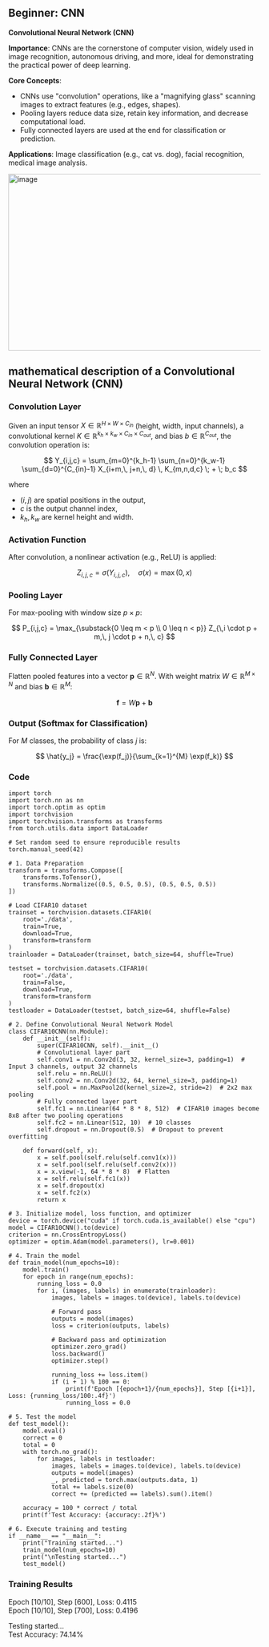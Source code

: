 ## Beginner: CNN
**Convolutional Neural Network (CNN)**

**Importance**: CNNs are the cornerstone of computer vision, widely used in image recognition, autonomous driving, and more, ideal for demonstrating the practical power of deep learning.

**Core Concepts**:  
- CNNs use "convolution" operations, like a "magnifying glass" scanning images to extract features (e.g., edges, shapes).  
- Pooling layers reduce data size, retain key information, and decrease computational load.  
- Fully connected layers are used at the end for classification or prediction.  

**Applications**: Image classification (e.g., cat vs. dog), facial recognition, medical image analysis.


<img width="708" height="353" alt="image" src="https://github.com/user-attachments/assets/c404062e-9dc5-4c41-bf8d-93cf080c6181" />  

## mathematical description of a Convolutional Neural Network (CNN)


### **Convolution Layer**

Given an input tensor $X \in \mathbb{R}^{H \times W \times C_{in}}$ (height, width, input channels), a convolutional kernel
$K \in \mathbb{R}^{k_h \times k_w \times C_{in} \times C_{out}}$, and bias $b \in \mathbb{R}^{C_{out}}$, the convolution operation is:

$$
Y_{i,j,c} = \sum_{m=0}^{k_h-1} \sum_{n=0}^{k_w-1} \sum_{d=0}^{C_{in}-1} 
X_{i+m,\, j+n,\, d} \, K_{m,n,d,c} \; + \; b_c
$$

where

* $(i,j)$ are spatial positions in the output,
* $c$ is the output channel index,
* $k_h, k_w$ are kernel height and width.



### **Activation Function**

After convolution, a nonlinear activation (e.g., ReLU) is applied:

$$
Z_{i,j,c} = \sigma \big( Y_{i,j,c} \big), \quad 
\sigma(x) = \max(0, x)
$$



### **Pooling Layer**

For max-pooling with window size $p \times p$:

$$
P_{i,j,c} = \max_{\substack{0 \leq m < p \\ 0 \leq n < p}}
Z_{\,i \cdot p + m,\, j \cdot p + n,\, c}
$$



### **Fully Connected Layer**

Flatten pooled features into a vector $\mathbf{p} \in \mathbb{R}^N$.
With weight matrix $W \in \mathbb{R}^{M \times N}$ and bias $\mathbf{b} \in \mathbb{R}^M$:

$$
\mathbf{f} = W \mathbf{p} + \mathbf{b}
$$



### **Output (Softmax for Classification)**

For $M$ classes, the probability of class $j$ is:

 
  
$$
\hat{y_j} = \frac{\exp(f_j)}{\sum_{k=1}^{M} \exp(f_k)}
$$



### Code
```
import torch
import torch.nn as nn
import torch.optim as optim
import torchvision
import torchvision.transforms as transforms
from torch.utils.data import DataLoader

# Set random seed to ensure reproducible results
torch.manual_seed(42)

# 1. Data Preparation
transform = transforms.Compose([
    transforms.ToTensor(),
    transforms.Normalize((0.5, 0.5, 0.5), (0.5, 0.5, 0.5))
])

# Load CIFAR10 dataset
trainset = torchvision.datasets.CIFAR10(
    root='./data', 
    train=True,
    download=True, 
    transform=transform
)
trainloader = DataLoader(trainset, batch_size=64, shuffle=True)

testset = torchvision.datasets.CIFAR10(
    root='./data', 
    train=False,
    download=True, 
    transform=transform
)
testloader = DataLoader(testset, batch_size=64, shuffle=False)

# 2. Define Convolutional Neural Network Model
class CIFAR10CNN(nn.Module):
    def __init__(self):
        super(CIFAR10CNN, self).__init__()
        # Convolutional layer part
        self.conv1 = nn.Conv2d(3, 32, kernel_size=3, padding=1)  # Input 3 channels, output 32 channels
        self.relu = nn.ReLU()
        self.conv2 = nn.Conv2d(32, 64, kernel_size=3, padding=1)
        self.pool = nn.MaxPool2d(kernel_size=2, stride=2)  # 2x2 max pooling
        # Fully connected layer part
        self.fc1 = nn.Linear(64 * 8 * 8, 512)  # CIFAR10 images become 8x8 after two pooling operations
        self.fc2 = nn.Linear(512, 10)  # 10 classes
        self.dropout = nn.Dropout(0.5)  # Dropout to prevent overfitting
        
    def forward(self, x):
        x = self.pool(self.relu(self.conv1(x)))
        x = self.pool(self.relu(self.conv2(x)))
        x = x.view(-1, 64 * 8 * 8)  # Flatten
        x = self.relu(self.fc1(x))
        x = self.dropout(x)
        x = self.fc2(x)
        return x

# 3. Initialize model, loss function, and optimizer
device = torch.device("cuda" if torch.cuda.is_available() else "cpu")
model = CIFAR10CNN().to(device)
criterion = nn.CrossEntropyLoss()
optimizer = optim.Adam(model.parameters(), lr=0.001)

# 4. Train the model
def train_model(num_epochs=10):
    model.train()
    for epoch in range(num_epochs):
        running_loss = 0.0
        for i, (images, labels) in enumerate(trainloader):
            images, labels = images.to(device), labels.to(device)
            
            # Forward pass
            outputs = model(images)
            loss = criterion(outputs, labels)
            
            # Backward pass and optimization
            optimizer.zero_grad()
            loss.backward()
            optimizer.step()
            
            running_loss += loss.item()
            if (i + 1) % 100 == 0:
                print(f'Epoch [{epoch+1}/{num_epochs}], Step [{i+1}], Loss: {running_loss/100:.4f}')
                running_loss = 0.0

# 5. Test the model
def test_model():
    model.eval()
    correct = 0
    total = 0
    with torch.no_grad():
        for images, labels in testloader:
            images, labels = images.to(device), labels.to(device)
            outputs = model(images)
            _, predicted = torch.max(outputs.data, 1)
            total += labels.size(0)
            correct += (predicted == labels).sum().item()
    
    accuracy = 100 * correct / total
    print(f'Test Accuracy: {accuracy:.2f}%')

# 6. Execute training and testing
if __name__ == "__main__":
    print("Training started...")
    train_model(num_epochs=10)
    print("\nTesting started...")
    test_model()
```

### Training Results
Epoch [10/10], Step [600], Loss: 0.4115  
Epoch [10/10], Step [700], Loss: 0.4196  

Testing started...  
Test Accuracy: 74.14% 
